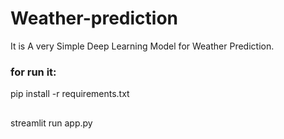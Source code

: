 # Weather-prediction
It is A very Simple Deep Learning Model for Weather Prediction.

### for run it: 

pip install -r requirements.txt
##
streamlit run app.py
